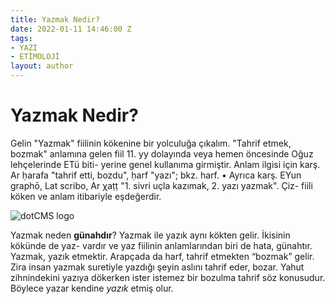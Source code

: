 ```yaml
---
title: Yazmak Nedir?
date: 2022-01-11 14:46:00 Z
tags:
- YAZI
- ETİMOLOJİ
layout: author
---
```


# Yazmak Nedir?

Gelin "Yazmak" fiilinin kökenine bir yolculuğa çıkalım.
"Tahrif etmek, bozmak" anlamına gelen fiil 11. yy dolayında veya hemen öncesinde Oğuz lehçelerinde ETü biti- yerine genel kullanıma girmiştir. Anlam ilgisi için karş. Ar ḥarafa "tahrif etti, bozdu", ḥarf "yazı"; bkz. harf. • Ayrıca karş. EYun graphō, Lat scribo, Ar χaṭṭ "1. sivri uçla kazımak, 2. yazı yazmak". Çiz- fiili köken ve anlam itibariyle eşdeğerdir.


![dotCMS logo](//www.mutluevim.org/v1/wp-content/uploads/2016/02/shutterstock_243654601-750x400.jpg)


Yazmak neden **günahdır**?
Yazmak ile yazık aynı kökten gelir. İkisinin kökünde de yaz- vardır ve yaz fiilinin anlamlarından biri de hata, günahtır. Yazmak, yazık etmektir. Arapçada da harf, tahrif etmekten “bozmak” gelir. Zira insan yazmak suretiyle yazdığı şeyin aslını tahrif eder, bozar. Yahut zihnindekini yazıya dökerken ister istemez bir bozulma tahrif söz konusudur. Böylece yazar kendine *yazık* etmiş olur.